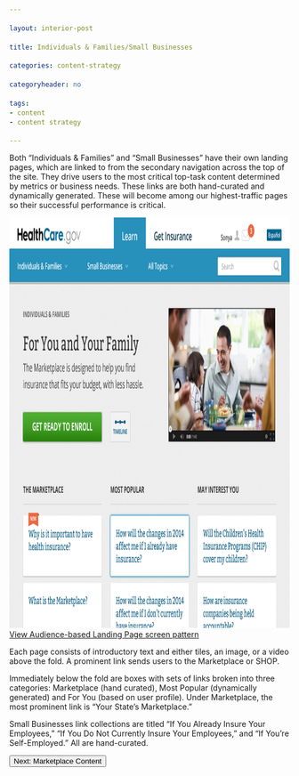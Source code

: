 ```yaml
---

layout: interior-post

title: Individuals & Families/Small Businesses

categories: content-strategy

categoryheader: no

tags:
- content 
- content strategy

--- 
```


<p>Both “Individuals &amp; Families” and “Small Businesses” have their own landing pages, which are linked to from the secondary navigation across the top of the site. They drive users to the most critical top-task content determined by metrics or business needs. These links are both hand-curated and dynamically generated.&nbsp;These will become among our highest-traffic pages so their successful performance is critical.</p>
<p><img width="1040" height="738" src="../../images/audience-cropped.png" alt="audience-cropped" class="alignnone size-full wp-image-2033"><br>
<a href="/screen-patterns/audience-based-landing-page/" title="Audience-Based Landing Page">View Audience-based Landing Page screen pattern</a></p>
<p>Each page consists of introductory text and either tiles, an image, or a video above the fold. A prominent link sends users to the Marketplace or SHOP.</p>
<p>Immediately below the fold are boxes with sets of links broken into three categories: Marketplace (hand curated), Most Popular (dynamically generated) and For You (based on user profile). Under Marketplace, the most prominent link is “Your State’s Marketplace.”</p>
<p>Small Businesses link collections are titled “If You Already Insure Your Employees,” “If You Do Not Currently Insure Your Employees,” and “If You’re Self-Employed.” All are hand-curated.</p>
<div class="article-end"><a href="/content-strategy/Marketplace-content/" title="Topics"><button type="button" class="btn btn-large">Next: Marketplace Content</button></a></div>

